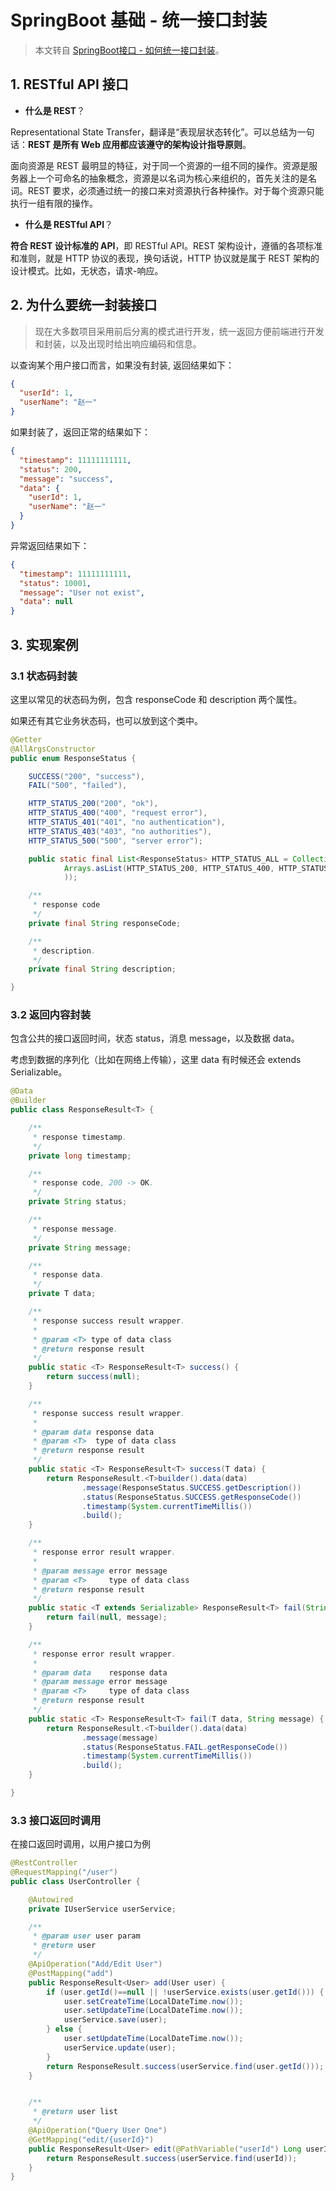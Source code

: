 # SpringBoot 基础 - 统一接口封装

> 本文转自 [SpringBoot接口 - 如何统一接口封装](https://www.pdai.tech/md/spring/springboot/springboot-x-interface-response.html)。

## 1. RESTful API 接口

- **什么是 REST**？

Representational State Transfer，翻译是“表现层状态转化”。可以总结为一句话：**REST 是所有 Web 应用都应该遵守的架构设计指导原则**。

面向资源是 REST 最明显的特征，对于同一个资源的一组不同的操作。资源是服务器上一个可命名的抽象概念，资源是以名词为核心来组织的，首先关注的是名词。REST 要求，必须通过统一的接口来对资源执行各种操作。对于每个资源只能执行一组有限的操作。

- **什么是 RESTful API**？

**符合 REST 设计标准的 API**，即 RESTful API。REST 架构设计，遵循的各项标准和准则，就是 HTTP 协议的表现，换句话说，HTTP 协议就是属于 REST 架构的设计模式。比如，无状态，请求-响应。

## 2. 为什么要统一封装接口

> 现在大多数项目采用前后分离的模式进行开发，统一返回方便前端进行开发和封装，以及出现时给出响应编码和信息。

以查询某个用户接口而言，如果没有封装, 返回结果如下：

```json
{
  "userId": 1,
  "userName": "赵一"
}
```

如果封装了，返回正常的结果如下：

```json
{
  "timestamp": 11111111111,
  "status": 200,
  "message": "success",
  "data": {
    "userId": 1,
    "userName": "赵一"
  }
}
```

异常返回结果如下：

```json
{
  "timestamp": 11111111111,
  "status": 10001,
  "message": "User not exist",
  "data": null
}
```

## 3. 实现案例

### 3.1 状态码封装

这里以常见的状态码为例，包含 responseCode 和 description 两个属性。

如果还有其它业务状态码，也可以放到这个类中。

```java
@Getter
@AllArgsConstructor
public enum ResponseStatus {

    SUCCESS("200", "success"),
    FAIL("500", "failed"),

    HTTP_STATUS_200("200", "ok"),
    HTTP_STATUS_400("400", "request error"),
    HTTP_STATUS_401("401", "no authentication"),
    HTTP_STATUS_403("403", "no authorities"),
    HTTP_STATUS_500("500", "server error");

    public static final List<ResponseStatus> HTTP_STATUS_ALL = Collections.unmodifiableList(
            Arrays.asList(HTTP_STATUS_200, HTTP_STATUS_400, HTTP_STATUS_401, HTTP_STATUS_403, HTTP_STATUS_500
            ));

    /**
     * response code
     */
    private final String responseCode;

    /**
     * description.
     */
    private final String description;

}
```

### 3.2 返回内容封装

包含公共的接口返回时间，状态 status，消息 message，以及数据 data。

考虑到数据的序列化（比如在网络上传输），这里 data 有时候还会 extends Serializable。

```java
@Data
@Builder
public class ResponseResult<T> {

    /**
     * response timestamp.
     */
    private long timestamp;

    /**
     * response code, 200 -> OK.
     */
    private String status;

    /**
     * response message.
     */
    private String message;

    /**
     * response data.
     */
    private T data;

    /**
     * response success result wrapper.
     *
     * @param <T> type of data class
     * @return response result
     */
    public static <T> ResponseResult<T> success() {
        return success(null);
    }

    /**
     * response success result wrapper.
     *
     * @param data response data
     * @param <T>  type of data class
     * @return response result
     */
    public static <T> ResponseResult<T> success(T data) {
        return ResponseResult.<T>builder().data(data)
                .message(ResponseStatus.SUCCESS.getDescription())
                .status(ResponseStatus.SUCCESS.getResponseCode())
                .timestamp(System.currentTimeMillis())
                .build();
    }

    /**
     * response error result wrapper.
     *
     * @param message error message
     * @param <T>     type of data class
     * @return response result
     */
    public static <T extends Serializable> ResponseResult<T> fail(String message) {
        return fail(null, message);
    }

    /**
     * response error result wrapper.
     *
     * @param data    response data
     * @param message error message
     * @param <T>     type of data class
     * @return response result
     */
    public static <T> ResponseResult<T> fail(T data, String message) {
        return ResponseResult.<T>builder().data(data)
                .message(message)
                .status(ResponseStatus.FAIL.getResponseCode())
                .timestamp(System.currentTimeMillis())
                .build();
    }

}
```

### 3.3 接口返回时调用

在接口返回时调用，以用户接口为例

```java
@RestController
@RequestMapping("/user")
public class UserController {

    @Autowired
    private IUserService userService;

    /**
     * @param user user param
     * @return user
     */
    @ApiOperation("Add/Edit User")
    @PostMapping("add")
    public ResponseResult<User> add(User user) {
        if (user.getId()==null || !userService.exists(user.getId())) {
            user.setCreateTime(LocalDateTime.now());
            user.setUpdateTime(LocalDateTime.now());
            userService.save(user);
        } else {
            user.setUpdateTime(LocalDateTime.now());
            userService.update(user);
        }
        return ResponseResult.success(userService.find(user.getId()));
    }


    /**
     * @return user list
     */
    @ApiOperation("Query User One")
    @GetMapping("edit/{userId}")
    public ResponseResult<User> edit(@PathVariable("userId") Long userId) {
        return ResponseResult.success(userService.find(userId));
    }
}
```

